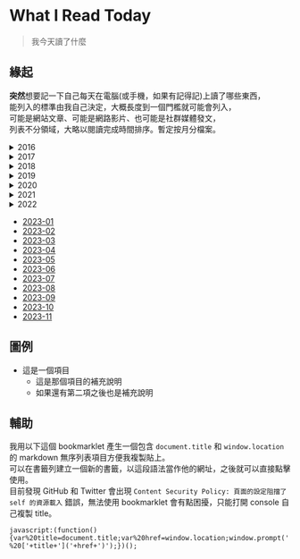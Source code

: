 # What I Read Today

> 我今天讀了什麼

## 緣起

**突然**想要記一下自己每天在電腦(或手機，如果有記得記)上讀了哪些東西，  
能列入的標準由我自己決定，大概長度到一個門檻就可能會列入，  
可能是網站文章、可能是網路影片、也可能是社群媒體發文，  
列表不分領域，大略以閱讀完成時間排序。暫定按月分檔案。

<details>
  <summary markdown="span">2016</summary>

- [2016-12](./2016/2016-12.md)
</details>
<details>
  <summary markdown="span">2017</summary>

- [2017-01](./2017/2017-01.md)
- [2017-02](./2017/2017-02.md)
- [2017-03](./2017/2017-03.md)
- [2017-04](./2017/2017-04.md)
- [2017-05](./2017/2017-05.md)
- [2017-06](./2017/2017-06.md)
- [2017-07](./2017/2017-07.md)
- [2017-08](./2017/2017-08.md)
- [2017-09](./2017/2017-09.md)
- [2017-10](./2017/2017-10.md)
- [2017-11](./2017/2017-11.md)
- [2017-12](./2017/2017-12.md)
</details>
<details>
  <summary markdown="span">2018</summary>

- [2018-01](./2018/2018-01.md)
- [2018-02](./2018/2018-02.md)
- [2018-03](./2018/2018-03.md)
- [2018-04](./2018/2018-04.md)
- [2018-05](./2018/2018-05.md)
- [2018-06](./2018/2018-06.md)
- [2018-07](./2018/2018-07.md)
- [2018-08](./2018/2018-08.md)
- [2018-09](./2018/2018-09.md)
- [2018-10](./2018/2018-10.md)
- [2018-11](./2018/2018-11.md)
- [2018-12](./2018/2018-12.md)
</details>
<details>
  <summary markdown="span">2019</summary>

- [2019-01](./2019/2019-01.md)
- [2019-02](./2019/2019-02.md)
- [2019-03](./2019/2019-03.md)
- [2019-04](./2019/2019-04.md)
- [2019-05](./2019/2019-05.md)
- [2019-06](./2019/2019-06.md)
- [2019-07](./2019/2019-07.md)
- [2019-08](./2019/2019-08.md)
- [2019-09](./2019/2019-09.md)
- [2019-10](./2019/2019-10.md)
- [2019-11](./2019/2019-11.md)
- [2019-12](./2019/2019-12.md)
</details>
<details>
  <summary markdown="span">2020</summary>

- [2020-01](./2020/2020-01.md)
- [2020-02](./2020/2020-02.md)
- [2020-03](./2020/2020-03.md)
- [2020-04](./2020/2020-04.md)
- [2020-05](./2020/2020-05.md)
- [2020-06](./2020/2020-06.md)
- [2020-07](./2020/2020-07.md)
- [2020-08](./2020/2020-08.md)
- [2020-09](./2020/2020-09.md)
- [2020-10](./2020/2020-10.md)
- [2020-11](./2020/2020-11.md)
- [2020-12](./2020/2020-12.md)
</details>
<details>
  <summary markdown="span">2021</summary>

- [2021-01](./2021/2021-01.md)
- [2021-02](./2021/2021-02.md)
- [2021-03](./2021/2021-03.md)
- [2021-04](./2021/2021-04.md)
- [2021-05](./2021/2021-05.md)
- [2021-06](./2021/2021-06.md)
- [2021-07](./2021/2021-07.md)
- [2021-08](./2021/2021-08.md)
- [2021-09](./2021/2021-09.md)
- [2021-10](./2021/2021-10.md)
- [2021-11](./2021/2021-11.md)
- [2021-12](./2021/2021-12.md)
</details>
<details>
  <summary markdown="span">2022</summary>

- [2022-01](./2022/2022-01.md)
- [2022-02](./2022/2022-02.md)
- [2022-03](./2022/2022-03.md)
- [2022-04](./2022/2022-04.md)
- [2022-05](./2022/2022-05.md)
- [2022-06](./2022/2022-06.md)
- [2022-07](./2022/2022-07.md)
- [2022-08](./2022/2022-08.md)
- [2022-09](./2022/2022-09.md)
- [2022-10](./2022/2022-10.md)
- [2022-11](./2022/2022-11.md)
- [2022-12](./2022/2022-12.md)
</details>

- [2023-01](./2023/2023-01.md)
- [2023-02](./2023/2023-02.md)
- [2023-03](./2023/2023-03.md)
- [2023-04](./2023/2023-04.md)
- [2023-05](./2023/2023-05.md)
- [2023-06](./2023/2023-06.md)
- [2023-07](./2023/2023-07.md)
- [2023-08](./2023/2023-08.md)
- [2023-09](./2023/2023-09.md)
- [2023-10](./2023/2023-10.md)
- [2023-11](./2023/2023-11.md)

## 圖例

- 這是一個項目
  - 這是那個項目的補充說明
  - 如果還有第二項之後也是補充說明

## 輔助

我用以下這個 bookmarklet 產生一個包含 `document.title` 和 `window.location` 的 markdown 無序列表項目方便我複製貼上。  
可以在書籤列建立一個新的書籤，以這段語法當作他的網址，之後就可以直接點擊使用。  
目前發現 GitHub 和 Twitter 會出現 `Content Security Policy: 頁面的設定阻擋了 self 的資源載入` 錯誤，無法使用 bookmarklet 會有點困擾，只能打開 console 自己複製 title。

```
javascript:(function(){var%20title=document.title;var%20href=window.location;window.prompt('','-%20['+title+']('+href+')');})();
```
